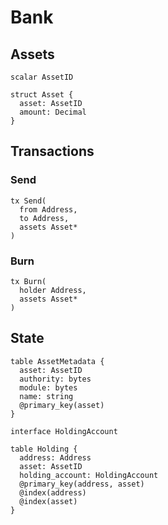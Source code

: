 # Bank

## Assets

```
scalar AssetID

struct Asset {
  asset: AssetID
  amount: Decimal
}
```

## Transactions

### Send

```
tx Send(
  from Address,
  to Address,
  assets Asset*
)
```

### Burn

```
tx Burn(
  holder Address,
  assets Asset*
)
```

## State

```
table AssetMetadata {
  asset: AssetID
  authority: bytes
  module: bytes
  name: string
  @primary_key(asset)
}

interface HoldingAccount

table Holding {
  address: Address
  asset: AssetID
  holding_account: HoldingAccount
  @primary_key(address, asset)
  @index(address)
  @index(asset)
}
```

